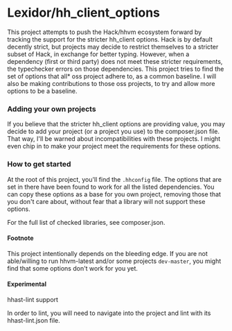 # Lexidor/hh_client_options

This project attempts to push the Hack/hhvm ecosystem forward by tracking the support for the stricter hh_client options. Hack is by default decently strict, but projects may decide to restrict themselves to a stricter subset of Hack, in exchange for better typing. However, when a dependency (first or third party) does not meet these stricter requirements, the typechecker errors on those dependencies. This project tries to find the set of options that all\* oss project adhere to, as a common baseline. I will also be making contributions to those oss projects, to try and allow more options to be a baseline.

### Adding your own projects

If you believe that the stricter hh_client options are providing value, you may decide to add your project (or a project you use) to the composer.json file. That way, I'll be warned about incompatibilities with these projects. I might even chip in to make your project meet the requirements for these options.

### How to get started

At the root of this project, you'll find the `.hhconfig` file. The options that are set in there have been found to work for all the listed dependencies. You can copy these options as a base for you own project, removing those that you don't care about, without fear that a library will not support these options.

For the full list of checked libraries, see composer.json.

#### Footnote

This project intentionally depends on the bleeding edge. If you are not able/willing to run hhvm-latest and/or some projects `dev-master`, you might find that some options don't work for you yet.

#### Experimental

hhast-lint support

In order to lint, you will need to navigate into the project and lint with its hhast-lint.json file. 
